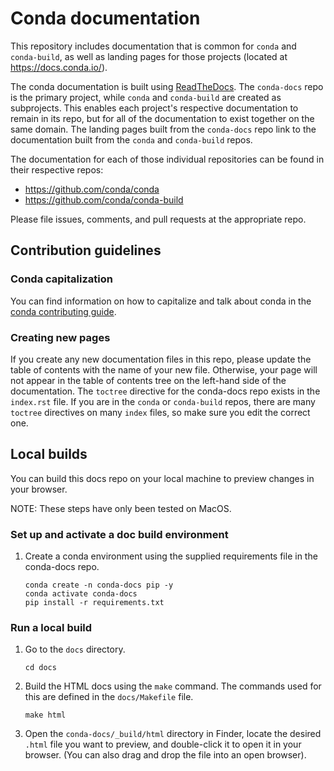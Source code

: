 # Conda documentation

This repository includes documentation that is common for `conda` and `conda-build`, as well as landing pages for those projects (located at https://docs.conda.io/).

The conda documentation is built using [ReadTheDocs](https://readthedocs.com/). The `conda-docs` repo is the primary project, while `conda` and `conda-build` are created as subprojects. This enables each project's respective documentation to remain in its repo, but for all of the documentation to exist together on the same domain. The landing pages built from the `conda-docs` repo link to the documentation built from the `conda` and `conda-build` repos.

The documentation for each of those individual repositories can be found in their respective repos:

- https://github.com/conda/conda
- https://github.com/conda/conda-build

Please file issues, comments, and pull requests at the appropriate repo.

## Contribution guidelines

### Conda capitalization

You can find information on how to capitalize and talk about conda in the [conda contributing guide](https://github.com/conda/conda/blob/main/CONTRIBUTING.md#conda-capitalization-standards).

### Creating new pages

If you create any new documentation files in this repo, please update the table of contents with the name of your new file. Otherwise, your page will not appear in the table of contents tree on the left-hand side of the documentation. The `toctree` directive for the conda-docs repo exists in the `index.rst` file. If you are in the `conda` or `conda-build` repos, there are many `toctree` directives on many `index` files, so make sure you edit the correct one.

## Local builds

You can build this docs repo on your local machine to preview changes in your browser.

NOTE: These steps have only been tested on MacOS.

### Set up and activate a doc build environment

1. Create a conda environment using the supplied requirements file in the conda-docs repo.
    ```
    conda create -n conda-docs pip -y
    conda activate conda-docs
    pip install -r requirements.txt
    ```

### Run a local build

1. Go to the `docs` directory.
    ```
    cd docs
    ```

1. Build the HTML docs using the `make` command. The commands used for this are defined in the `docs/Makefile` file.
    ```
    make html
    ```

1. Open the `conda-docs/_build/html` directory in Finder, locate the desired `.html` file you want to preview, and double-click it to open it in your browser. (You can also drag and drop the file into an open browser).
